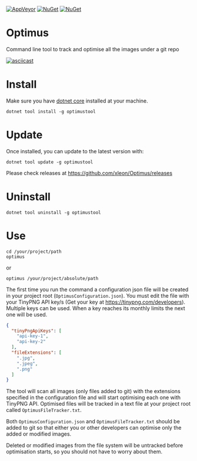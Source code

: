 [![AppVeyor](https://img.shields.io/appveyor/ci/xleon/optimus?style=for-the-badge)](https://ci.appveyor.com/project/xleon/optimus) 
[![NuGet](https://img.shields.io/nuget/v/optimustool?style=for-the-badge)](https://www.nuget.org/packages/optimustool/) 
[![NuGet](https://img.shields.io/nuget/dt/optimustool?style=for-the-badge)](https://www.nuget.org/packages/optimustool/)

# Optimus
Command line tool to track and optimise all the images under a git repo

[![asciicast](https://asciinema.org/a/k72W630sFXs48erUqCKRL2sXW.svg)](https://asciinema.org/a/k72W630sFXs48erUqCKRL2sXW?size=medium&speed=1.5)

# Install

Make sure you have [dotnet core](https://dotnet.microsoft.com/download) installed at your machine.

```console
dotnet tool install -g optimustool
```

# Update

Once installed, you can update to the latest version with:

```console
dotnet tool update -g optimustool
```

Please check releases at https://github.com/xleon/Optimus/releases

# Uninstall

```console
dotnet tool uninstall -g optimustool
```

# Use

```console
cd /your/project/path
optimus
```

or

```console
optimus /your/project/absolute/path
```


The first time you run the command a configuration json file will be created in your project root (`OptimusConfiguration.json`). You must edit the file with your TinyPNG API key/s (Get your key at https://tinypng.com/developers). 
Multiple keys can be used. When a key reaches its monthly limits the next one will be used.  

```json
{
  "tinyPngApiKeys": [
    "api-key-1",
    "api-key-2"
  ],
  "fileExtensions": [
    ".jpg",
    ".jpeg",
    ".png"
  ]
}
```

The tool will scan all images (only files added to git) with the extensions specified in the configuration file and will start optimising each one with TinyPNG API.
Optimised files will be tracked in a text file at your project root called `OptimusFileTracker.txt`.

Both `OptimusConfiguration.json` and `OptimusFileTracker.txt` should be added to git so that either you or other developers can optimise only the added or modified images.

Deleted or modified images from the file system will be untracked before optimisation starts, so you should not have to worry about them. 
